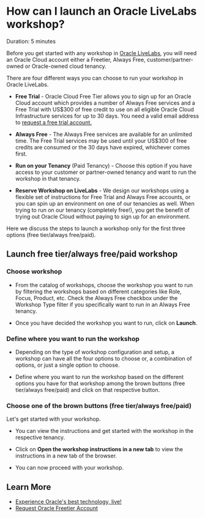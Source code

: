 # How can I launch an Oracle LiveLabs workshop?

Duration: 5 minutes

Before you get started with any workshop in [Oracle LiveLabs](http://developer.oracle.com/livelabs), you will need an Oracle Cloud account either a Freetier, Always Free, customer/partner-owned or Oracle-owned cloud tenancy.

There are four different ways you can choose to run your workshop in Oracle LiveLabs.

- **Free Trial** - Oracle Cloud Free Tier allows you to sign up for an Oracle Cloud account which provides a number of Always Free services and a Free Trial with US$300 of free credit to use on all eligible Oracle Cloud Infrastructure services for up to 30 days. You need a valid email address to [request a free trial account.](https://github.com/oracle/learning-library/blob/master/common/labs/cloud-login/pre-register-free-tier-account.md)

- **Always Free** - The Always Free services are available for an unlimited time. The Free Trial services may be used until your US$300 of free credits are consumed or the 30 days have expired, whichever comes first.

- **Run on your Tenancy** (Paid Tenancy) - Choose this option if you have access to your customer or partner-owned tenancy and want to run the workshop in that tenancy.

- **Reserve Workshop on LiveLabs** - We design our workshops using a flexible set of instructions for Free Trial and Always Free accounts, or you can spin up an environment on one of our tenancies as well. When trying to run on our tenancy (completely free!), you get the benefit of trying out Oracle Cloud without paying to sign up for an environment.

Here we discuss the steps to launch a workshop only for the first three options (free tier/always free/paid).

## Launch free tier/always free/paid workshop

### **Choose workshop**

- From the catalog of workshops, choose the workshop you want to run by filtering the workshops based on different categories like Role, Focus, Product, etc. Check the Always Free checkbox under the Workshop Type filter if you specifically want to run in an Always Free tenancy.

- Once you have decided the workshop you want to run, click on **Launch**.

### **Define where you want to run the workshop**

- Depending on the type of workshop configuration and setup, a workshop can have all the four options to choose or, a combination of options, or just a single option to choose.

- Define where you want to run the workshop based on the different options you have for that workshop among the brown buttons (free tier/always free/paid) and click on that respective button.

### **Choose one of the brown buttons (free tier/always free/paid)**

Let's get started with your workshop.

-   You can view the instructions and get started with the workshop in the respective tenancy.

-   Click on **Open the workshop instructions in a new tab** to view the instructions in a new tab of the browser.

-   You can now proceed with your workshop.

## Learn More

* [Experience Oracle's best technology, live!](http://developer.oracle.com/livelabs)
* [Request Oracle Freetier Account](https://github.com/oracle/learning-library/blob/master/common/labs/cloud-login/pre-register-free-tier-account.md)